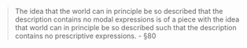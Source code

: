 > The idea that the world can in principle be so described that the description
contains no modal expressions is of a piece with the idea that world can in
principle be so described such that the description contains no prescriptive
expressions. - §80